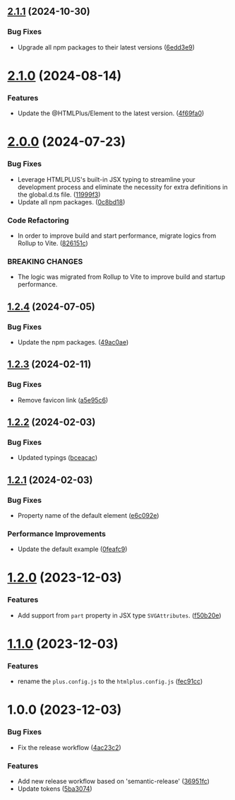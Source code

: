 ## [2.1.1](https://github.com/htmlplus/create-element/compare/v2.1.0...v2.1.1) (2024-10-30)


### Bug Fixes

* Upgrade all npm packages to their latest versions ([6edd3e9](https://github.com/htmlplus/create-element/commit/6edd3e9e7ea835be1f4b8d112785c097f143c58f))

# [2.1.0](https://github.com/htmlplus/create-element/compare/v2.0.0...v2.1.0) (2024-08-14)


### Features

* Update the @HTMLPlus/Element to the latest version. ([4f69fa0](https://github.com/htmlplus/create-element/commit/4f69fa0bc0b4d0b851e6c29795a9deb4c8c50c57))

# [2.0.0](https://github.com/htmlplus/create-element/compare/v1.2.4...v2.0.0) (2024-07-23)


### Bug Fixes

* Leverage HTMLPLUS's built-in JSX typing to streamline your development process and eliminate the necessity for extra definitions in the global.d.ts file. ([11999f3](https://github.com/htmlplus/create-element/commit/11999f32e9cefc567d48fb464934dd33617ce1c9))
* Update all npm packages. ([0c8bd18](https://github.com/htmlplus/create-element/commit/0c8bd18f451d841b9f8381ed00a8eea7b6254bb5))


### Code Refactoring

* In order to improve build and start performance, migrate logics from Rollup to Vite. ([826151c](https://github.com/htmlplus/create-element/commit/826151cd92f1524c0fba060074bc9cf0f6cce536))


### BREAKING CHANGES

* The logic was migrated from Rollup to Vite to improve build and startup performance.

## [1.2.4](https://github.com/htmlplus/create-element/compare/v1.2.3...v1.2.4) (2024-07-05)


### Bug Fixes

* Update the npm packages. ([49ac0ae](https://github.com/htmlplus/create-element/commit/49ac0aef0709e582a49e994b2f7740ec0395dfaa))

## [1.2.3](https://github.com/htmlplus/create-element/compare/v1.2.2...v1.2.3) (2024-02-11)


### Bug Fixes

* Remove favicon link ([a5e95c6](https://github.com/htmlplus/create-element/commit/a5e95c652d49d1809e02a7acc39d753bc5a6b491))

## [1.2.2](https://github.com/htmlplus/create-element/compare/v1.2.1...v1.2.2) (2024-02-03)


### Bug Fixes

* Updated typings ([bceacac](https://github.com/htmlplus/create-element/commit/bceacac3d6bfd7d403d4ea0097bfef74f2261544))

## [1.2.1](https://github.com/htmlplus/create-element/compare/v1.2.0...v1.2.1) (2024-02-03)


### Bug Fixes

* Property name of the default element ([e6c092e](https://github.com/htmlplus/create-element/commit/e6c092e14af6960b6cd6bb20eafc399d475325fc))


### Performance Improvements

* Update the default example ([0feafc9](https://github.com/htmlplus/create-element/commit/0feafc9be167480154143f31c94e586f450e2451))

# [1.2.0](https://github.com/htmlplus/create-element/compare/v1.1.0...v1.2.0) (2023-12-03)


### Features

* Add support from `part` property in JSX type `SVGAttributes`. ([f50b20e](https://github.com/htmlplus/create-element/commit/f50b20e1aa95ef8e1a17ef3ffa95ef03782be849))

# [1.1.0](https://github.com/htmlplus/create-element/compare/v1.0.0...v1.1.0) (2023-12-03)


### Features

* rename the `plus.config.js` to the `htmlplus.config.js` ([fec91cc](https://github.com/htmlplus/create-element/commit/fec91cc65451f9ac98a07974bbfd659332c5792e))

# 1.0.0 (2023-12-03)


### Bug Fixes

* Fix the release workflow ([4ac23c2](https://github.com/htmlplus/create-element/commit/4ac23c2ea06bddbf1f2cf305220c3d1663dbba9f))


### Features

* Add new release workflow based on 'semantic-release' ([36951fc](https://github.com/htmlplus/create-element/commit/36951fcd6a17fdd69ac7e04b02c76d4d4bffec4b))
* Update tokens ([5ba3074](https://github.com/htmlplus/create-element/commit/5ba3074d5bc8b90f4f4f7ac7e6d4d197a1afabe1))
